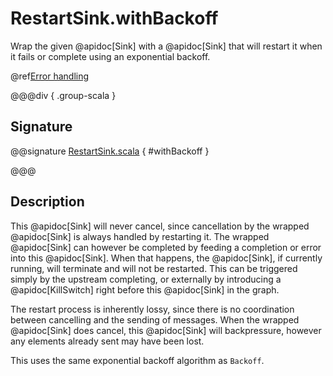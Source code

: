 # RestartSink.withBackoff

Wrap the given @apidoc[Sink] with a @apidoc[Sink] that will restart it when it fails or complete using an exponential backoff.

@ref[Error handling](../index.md#error-handling)

@@@div { .group-scala }

## Signature

@@signature [RestartSink.scala](/akka-stream/src/main/scala/akka/stream/scaladsl/RestartSink.scala) { #withBackoff }

@@@

## Description

This @apidoc[Sink] will never cancel, since cancellation by the wrapped @apidoc[Sink] is always handled by restarting it.
The wrapped @apidoc[Sink] can however be completed by feeding a completion or error into this @apidoc[Sink]. When that
happens, the @apidoc[Sink], if currently running, will terminate and will not be restarted. This can be triggered
simply by the upstream completing, or externally by introducing a @apidoc[KillSwitch] right before this @apidoc[Sink] in the
graph.

The restart process is inherently lossy, since there is no coordination between cancelling and the sending of
messages. When the wrapped @apidoc[Sink] does cancel, this @apidoc[Sink] will backpressure, however any elements already
sent may have been lost.

This uses the same exponential backoff algorithm as `Backoff`.
